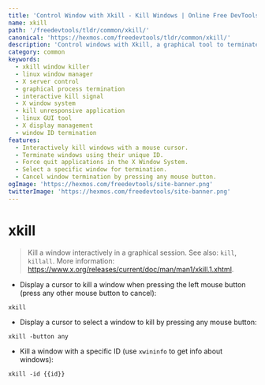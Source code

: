 ```yaml
---
title: 'Control Window with Xkill - Kill Windows | Online Free DevTools by Hexmos'
name: xkill
path: '/freedevtools/tldr/common/xkill/'
canonical: 'https://hexmos.com/freedevtools/tldr/common/xkill/'
description: 'Control windows with Xkill, a graphical tool to terminate unresponsive applications. Manage X server sessions and troubleshoot GUI issues. Free online tool, no registration required.'
category: common
keywords:
  - xkill window killer
  - linux window manager
  - X server control
  - graphical process termination
  - interactive kill signal
  - X window system
  - kill unresponsive application
  - linux GUI tool
  - X display management
  - window ID termination
features:
  - Interactively kill windows with a mouse cursor.
  - Terminate windows using their unique ID.
  - Force quit applications in the X Window System.
  - Select a specific window for termination.
  - Cancel window termination by pressing any mouse button.
ogImage: 'https://hexmos.com/freedevtools/site-banner.png'
twitterImage: 'https://hexmos.com/freedevtools/site-banner.png'
---
```


# xkill

> Kill a window interactively in a graphical session.
> See also: `kill`, `killall`.
> More information: <https://www.x.org/releases/current/doc/man/man1/xkill.1.xhtml>.

- Display a cursor to kill a window when pressing the left mouse button (press any other mouse button to cancel):

`xkill`

- Display a cursor to select a window to kill by pressing any mouse button:

`xkill -button any`

- Kill a window with a specific ID (use `xwininfo` to get info about windows):

`xkill -id {{id}}`
